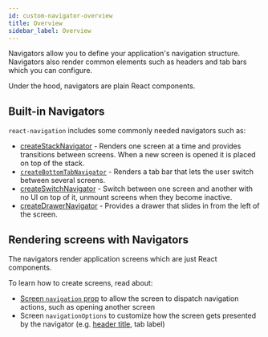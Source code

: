 ```yaml
---
id: custom-navigator-overview
title: Overview
sidebar_label: Overview
---
```


Navigators allow you to define your application's navigation structure. Navigators also render common elements such as headers and tab bars which you can configure.

Under the hood, navigators are plain React components.

## Built-in Navigators

`react-navigation` includes some commonly needed navigators such as:

- [createStackNavigator](stack-navigator.md) - Renders one screen at a time and provides transitions between screens. When a new screen is opened it is placed on top of the stack.
- [`createBottomTabNavigator`](bottom-tab-navigator.md) - Renders a tab bar that lets the user switch between several screens.
- [createSwitchNavigator](switch-navigator.md) - Switch between one screen and another with no UI on top of it, unmount screens when they become inactive.
- [createDrawerNavigator](drawer-navigator.md) - Provides a drawer that slides in from the left of the screen.

## Rendering screens with Navigators

The navigators render application screens which are just React components.

To learn how to create screens, read about:

- [Screen `navigation` prop](navigation-prop.md) to allow the screen to dispatch navigation actions, such as opening another screen
- Screen `navigationOptions` to customize how the screen gets presented by the navigator (e.g. [header title](stack-navigator.html#navigationoptions-used-by-stacknavigator), tab label)
